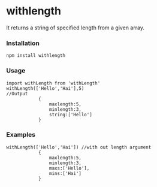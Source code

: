# withlength

It returns a string of specified length  from a given  array.


### Installation

```
npm install withlength
```

### Usage

```
import withLength from 'withLength'
withLength(['Hello','Hai'],5) 
//Output
            {
                maxlength:5,
                minlength:3,
                string:['Hello']
            }
```

### Examples

```
withLength(['Hello','Hai']) //with out length argument
            {
                maxlength:5,
                minlength:3,
                maxs:['Hello'],
                mins:['Hai']
            }   
```